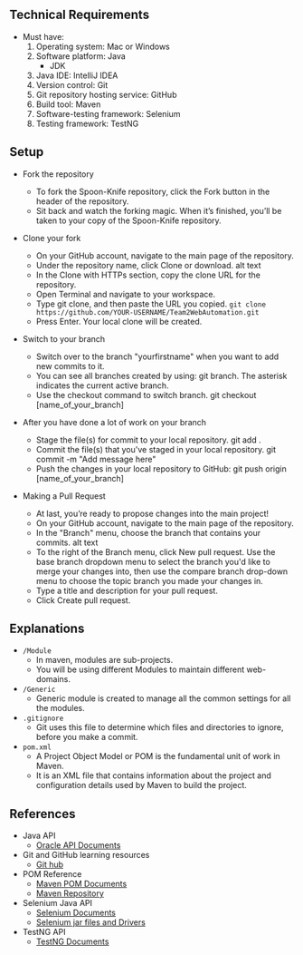 Technical Requirements
----------------------------------------------------------------------------------------------------
* Must have:
  1. Operating system: Mac or Windows
  2. Software platform: Java
      - JDK
  3. Java IDE: IntelliJ IDEA
  4. Version control: Git
  5. Git repository hosting service: GitHub
  6. Build tool: Maven
  7. Software-testing framework: Selenium
  8. Testing framework: TestNG

Setup
----------------------------------------------------------------------------------------------------
* Fork the repository
  - To fork the Spoon-Knife repository, click the Fork button in the header of the repository. 
  - Sit back and watch the forking magic. When it’s finished, you’ll be taken to your copy of the Spoon-Knife repository.

* Clone your fork
  - On your GitHub account, navigate to the main page of the repository.
  - Under the repository name, click Clone or download. alt text
  - In the Clone with HTTPs section, copy the clone URL for the repository.
  - Open Terminal and navigate to your workspace.
  - Type git clone, and then paste the URL you copied. `git clone https://github.com/YOUR-USERNAME/Team2WebAutomation.git`
  - Press Enter. Your local clone will be created.

* Switch to your branch
  - Switch over to the branch "yourfirstname" when you want to add new commits to it.
  - You can see all branches created by using: git branch. The asterisk indicates the current active branch.
  - Use the checkout command to switch branch. git checkout [name_of_your_branch]

* After you have done a lot of work on your branch
  - Stage the file(s) for commit to your local repository. git add .
  - Commit the file(s) that you've staged in your local repository. git commit -m "Add message here"
  - Push the changes in your local repository to GitHub: git push origin [name_of_your_branch]

* Making a Pull Request
  - At last, you’re ready to propose changes into the main project!
  - On your GitHub account, navigate to the main page of the repository.
  - In the "Branch" menu, choose the branch that contains your commits. alt text
  - To the right of the Branch menu, click New pull request. Use the base branch dropdown menu to select the 
  branch you'd like to merge your changes into, then use the compare branch drop-down menu to choose the topic branch you made 
  your changes in.
  - Type a title and description for your pull request.
  - Click Create pull request.

Explanations
----------------------------------------------------------------------------------------------------------------------------------
* `/Module`
  - In maven, modules are sub-projects.
  - You will be using different Modules to maintain different web-domains.
* `/Generic`
  - Generic module is created to manage all the common settings for all the modules.
* `.gitignore`
  - Git uses this file to determine which files and directories to ignore, before you make a commit.
* `pom.xml`
  - A Project Object Model or POM is the fundamental unit of work in Maven.
  - It is an XML file that contains information about the project and configuration details used by Maven to build the project.

References
-----------------------------------------------------------------------------------------------------------------------------------
* Java API
  - [Oracle API Documents](https://docs.oracle.com/javase/8/docs/api/)
* Git and GitHub learning resources
  - [Git hub](https://help.github.com/articles/good-resources-for-learning-git-and-github/)
* POM Reference
  - [Maven POM Documents](https://maven.apache.org/pom.html)
  - [Maven Repository](https://docs.oracle.com/javase/8/docs/api/)
* Selenium Java API
  - [Selenium Documents](https://seleniumhq.github.io/selenium/docs/api/java/)
  - [Selenium jar files and Drivers](http://www.seleniumhq.org/download/)
* TestNG API
  - [TestNG Documents](https://jitpack.io/com/github/cbeust/testng/master/javadoc/)
